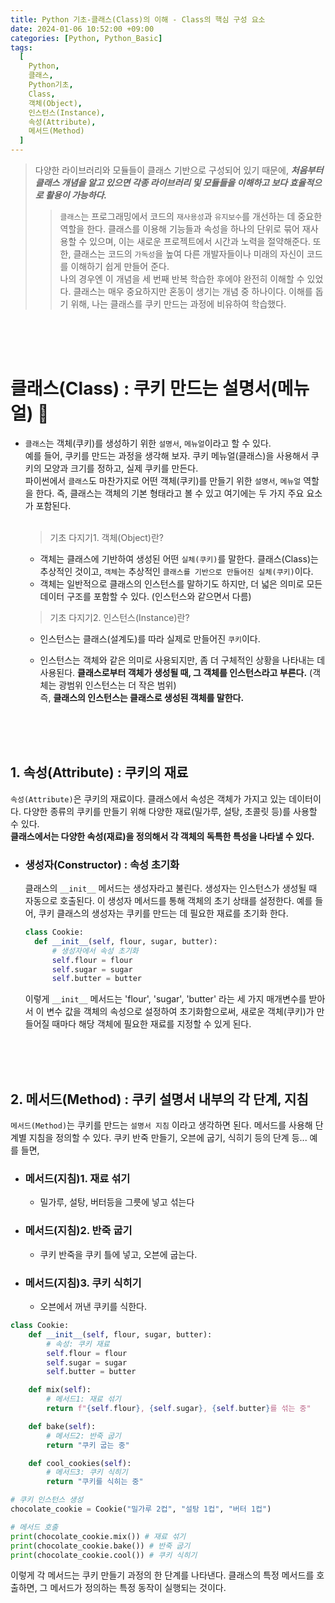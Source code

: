 ```yaml
---
title: Python 기초-클래스(Class)의 이해 - Class의 핵심 구성 요소
date: 2024-01-06 10:52:00 +09:00
categories: [Python, Python_Basic]
tags:
  [
    Python,
    클래스,
    Python기초,
    Class,
    객체(Object),
    인스턴스(Instance),
    속성(Attribute),
    메서드(Method)
  ]
---
```


> 다양한 라이브러리와 모듈들이 클래스 기반으로 구성되어 있기 때문에, **_처음부터 클래스 개념을 알고 있으면 각종 라이브러리 및 모듈들을 이해하고 보다 효율적으로 활용이 가능하다._** <br> 
>>`클래스`는 프로그래밍에서 코드의 `재사용성`과 `유지보수`를 개선하는 데 중요한 역할을 한다. 클래스를 이용해 기능들과 속성을 하나의 단위로 묶어 재사용할 수 있으며, 이는 새로운 프로젝트에서 시간과 노력을 절약해준다. 또한, 클래스는 코드의 `가독성`을 높여 다른 개발자들이나 미래의 자신이 코드를 이해하기 쉽게 만들어 준다.<br>
나의 경우엔 이 개념을 세 번째 반복 학습한 후에야 완전히 이해할 수 있었다. 클래스는 매우 중요하지만 혼동이 생기는 개념 중 하나이다. 이해를 돕기 위해, 나는 클래스를 쿠키 만드는 과정에 비유하여 학습했다.

<br>
<br>
<br>

# 클래스(Class) : 쿠키 만드는 설명서(메뉴얼) 📜

- `클래스`는 객체(쿠키)를 생성하기 위한 `설명서`, `메뉴얼`이라고 할 수 있다.<br>
  예를 들어, 쿠키를 만드는 과정을 생각해 보자. 쿠키 메뉴얼(클래스)을 사용해서 쿠키의 모양과 크기를 정하고, 실제 쿠키를 만든다.<br>
  파이썬에서 `클래스`도 마찬가지로 어떤 객체(쿠키)를 만들기 위한 `설명서`, `메뉴얼` 역할을 한다. 즉, 클래스는 객체의 기본 형태라고 볼 수 있고 여기에는 두 가지 주요 요소가 포함된다.<br>
  <br>

  > 기초 다지기1. 객체(Object)란?

  - 객체는 클래스에 기반하여 생성된 어떤 `실체(쿠키)`를 말한다. 클래스(Class)는 추상적인 것이고, `객체`는 추상적인 `클래스를 기반으로 만들어진 실체(쿠키)`이다.<br>
  - 객체는 일반적으로 클래스의 인스턴스를 말하기도 하지만, 더 넓은 의미로 모든 데이터 구조를 포함할 수 있다. (인스턴스와 같으면서 다름)
    <br>

  > 기초 다지기2. 인스턴스(Instance)란?

  - 인스턴스는 클래스(설계도)를 따라 실제로 만들어진 `쿠키`이다.<br>
  - 인스턴스는 객체와 같은 의미로 사용되지만, 좀 더 구체적인 상황을 나타내는 데 사용된다. **클래스로부터 객체가 생성될 때, 그 객체를 인스턴스라고 부른다.** (객체는 광범위 인스턴스는 더 작은 범위)<br>
    즉, **클래스의 인스턴스는 클래스로 생성된 객체를 말한다.**

    <br>
    <br>
    <br>

## 1. 속성(Attribute) : 쿠키의 재료

`속성(Attribute)`은 쿠키의 재료이다. 클래스에서 속성은 객체가 가지고 있는 데이터이다. 다양한 종류의 쿠키를 만들기 위해 다양한 재료(밀가루, 설탕, 초콜릿 등)를 사용할 수 있다.<br>
**클래스에서는 다양한 속성(재료)을 정의해서 각 객체의 독특한 특성을 나타낼 수 있다.**<br>

- ### 생성자(Constructor) : 속성 초기화

  클래스의 `__init__` 메서드는 생성자라고 불린다. 생성자는 인스턴스가 생성될 때 자동으로 호출된다. 이 생성자 메서드를 통해 객체의 초기 상태를 설정한다. 예를 들어, 쿠키 클래스의 생성자는 쿠키를 만드는 데 필요한 재료를 초기화 한다.

  ```python
  class Cookie:
    def __init__(self, flour, sugar, butter):
        # 생성자에서 속성 초기화
        self.flour = flour
        self.sugar = sugar
        self.butter = butter
  ```

  이렇게 `__init__` 메서드는 'flour', 'sugar', 'butter' 라는 세 가지 매개변수를 받아서 이 변수 값을 객체의 속성으로 설정하여 초기화함으로써, 새로운 객체(쿠키)가 만들어질 때마다 해당 객체에 필요한 재료를 지정할 수 있게 된다.

  <br>
  <br>
  <br>

## 2. 메서드(Method) : 쿠키 설명서 내부의 각 단계, 지침

`메서드(Method)`는 쿠키를 만드는 `설명서 지침` 이라고 생각하면 된다. 메서드를 사용해 단계별 지침을 정의할 수 있다. 쿠키 반죽 만들기, 오븐에 굽기, 식히기 등의 단계 등... 예를 들면,<br>

- ### 메서드(지침)1. 재료 섞기

  - 밀가루, 설탕, 버터등을 그릇에 넣고 섞는다

- ### 메서드(지침)2. 반죽 굽기

  - 쿠키 반죽을 쿠키 틀에 넣고, 오븐에 굽는다.

- ### 메서드(지침)3. 쿠키 식히기

  - 오븐에서 꺼낸 쿠키를 식한다.
    <br>

```python
class Cookie:
    def __init__(self, flour, sugar, butter):
        # 속성: 쿠키 재료
        self.flour = flour
        self.sugar = sugar
        self.butter = butter

    def mix(self):
        # 메서드1: 재료 섞기
        return f"{self.flour}, {self.sugar}, {self.butter}를 섞는 중"

    def bake(self):
        # 메서드2: 반죽 굽기
        return "쿠키 굽는 중"

    def cool_cookies(self):
        # 메서드3: 쿠키 식히기
        return "쿠키를 식히는 중"

# 쿠키 인스턴스 생성
chocolate_cookie = Cookie("밀가루 2컵", "설탕 1컵", "버터 1컵")

# 메서드 호출
print(chocolate_cookie.mix()) # 재료 섞기
print(chocolate_cookie.bake()) # 반죽 굽기
print(chocolate_cookie.cool()) # 쿠키 식히기
```

이렇게 각 메서드는 쿠키 만들기 과정의 한 단계를 나타낸다. 클래스의 특정 메서드를 호출하면, 그 메서드가 정의하는 특정 동작이 실행되는 것이다.<br>
<br>
<br>
